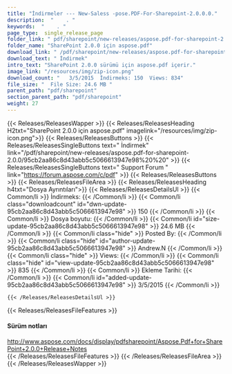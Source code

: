 ```yaml
---
title: "İndirmeler --- New-Saless -pose.PDF-For-Sharepoint-2.0.0.0." 
description:  "    . " 
keywords:  "    . " 
page_type:  single_release_page
folder_link: " pdf/sharepoint/new-releases/aspose.pdf-for-sharepoint-2.0.0/"
folder_name: "SharePoint 2.0.0 için aspose.pdf"
download_link: " /pdf/sharepoint/new-releases/aspose.pdf-for-sharepoint-2.0.0/95cb2aa86c8d43abb5c5066613947e98"
download_text: " İndirmek"
intro_text: "SharePoint 2.0.0 sürümü için aspose.pdf içerir."
image_link: "/resources/img/zip-icon.png"
download_count: "   3/5/2015  İndirmeks: 150  Views: 834"
file_size: "  File Size: 24.6 MB "
parent_path: "pdf/sharepoint"
section_parent_path: "pdf/sharepoint"
weight: 27
---
```


{{< Releases/ReleasesWapper >}}
  {{< Releases/ReleasesHeading H2txt="SharePoint 2.0.0 için aspose.pdf" imagelink="/resources/img/zip-icon.png">}}
  {{< Releases/ReleasesButtons >}}
    {{< Releases/ReleasesSingleButtons text=" İndirmek" link="/pdf/sharepoint/new-releases/aspose.pdf-for-sharepoint-2.0.0/95cb2aa86c8d43abb5c5066613947e98%20%20" >}}
    {{< Releases/ReleasesSingleButtons text=" Support Forum " link="https://forum.aspose.com/c/pdf" >}}
  {{< Releases/ReleasesButtons >}}
  {{< Releases/ReleasesFileArea >}}
    {{< Releases/ReleasesHeading h4txt="Dosya Ayrıntıları">}}
    {{< Releases/ReleasesDetailsUl >}}
            {{< Common/li  >}} İndirmeks: {{< /Common/li >}} 
      {{< Common/li class="downloadcount" id="dwn-update-95cb2aa86c8d43abb5c5066613947e98" >}} 150 {{< /Common/li >}} 
      {{< Common/li  >}} Dosya boyutu: {{< /Common/li >}} 
      {{< Common/li id="size-update-95cb2aa86c8d43abb5c5066613947e98" >}} 24.6 MB {{< /Common/li >}} 
      {{< Common/li  class="hide" >}} Posted By: {{< /Common/li >}} 
      {{< Common/li class="hide" id="author-update-95cb2aa86c8d43abb5c5066613947e98" >}} Andrew.N {{< /Common/li >}} 
      {{< Common/li class="hide"  >}} Views: {{< /Common/li >}} 
      {{< Common/li class="hide" id="view-update-95cb2aa86c8d43abb5c5066613947e98" >}} 835 {{< /Common/li >}} 
      {{< Common/li  >}} Ekleme Tarihi: {{< /Common/li >}} 
      {{< Common/li id="added-update-95cb2aa86c8d43abb5c5066613947e98" >}} 3/5/2015 {{< /Common/li >}} 

    {{< /Releases/ReleasesDetailsUl >}}

  {{< Releases/ReleasesFileFeatures >}}
      <h4>Sürüm notları</h4><div><a href="http://www.aspose.com/docs/display/pdfsharepoint/Aspose.Pdf+for+SharePoint+2.0.0+Release+Notes">http://www.aspose.com/docs/display/pdfsharepoint/Aspose.Pdf+for+SharePoint+2.0.0+Release+Notes</a></div>
  {{< /Releases/ReleasesFileFeatures >}}
 {{< /Releases/ReleasesFileArea >}}
{{< /Releases/ReleasesWapper >}}


